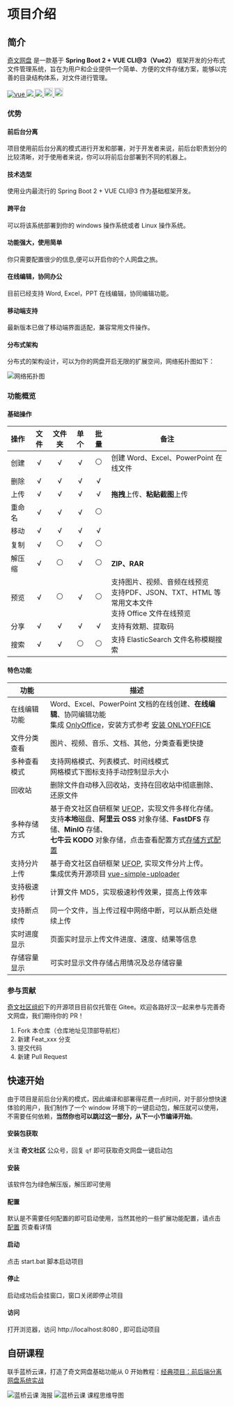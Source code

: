# 项目介绍

## 简介

[奇文网盘](https://pan.qiwenshare.com/) 是一款基于 **Spring Boot 2 + VUE CLI@3（Vue2）** 框架开发的分布式文件管理系统，旨在为用户和企业提供一个简单、方便的文件存储方案，能够以完善的目录结构体系，对文件进行管理。

<p>
  <a target="_blank" href="https://github.com/vuejs/vue" rel="noopener noreferrer">
    <img src="https://img.shields.io/badge/vue-2.6.10-brightgreen.svg" alt="vue">
  </a>
	<a target="_blank" href="https://baike.baidu.com/item/MIT%E8%AE%B8%E5%8F%AF%E8%AF%81/6671281?fr=aladdin">
    <img src="https://img.shields.io/:license-MIT-blue.svg" />
	</a>
	<a target="_blank" href="https://www.oracle.com/technetwork/java/javase/downloads/index.html">
		<img src="https://img.shields.io/badge/JDK-8+-green.svg" />
	</a>
	<a target="_blank" href="https://gitee.com/mingSoft/MCMS/stargazers">
		<img src="https://gitee.com/qiwen-cloud/qiwen-file/badge/star.svg?theme=dark" alt='gitee star' style="height: 20px;"/>
	</a>
	<a href='https://gitee.com/qiwen-cloud/qiwen-file/members'>
		<img src='https://gitee.com/qiwen-cloud/qiwen-file/badge/fork.svg?theme=dark' alt='fork' style="height: 20px;"></img>
	</a>
</p>

### 优势

#### 前后台分离

项目使用前后台分离的模式进行开发和部署，对于开发者来说，前后台职责划分的比较清晰，对于使用者来说，你可以将前后台部署到不同的机器上。

#### 技术选型

使用业内最流行的 Spring Boot 2 + VUE CLI@3 作为基础框架开发。

#### 跨平台

可以将该系统部署到你的 windows 操作系统或者 Linux 操作系统。

#### 功能强大，使用简单

你只需要配置很少的信息,便可以开启你的个人网盘之旅。

#### 在线编辑，协同办公

目前已经支持 Word, Excel，PPT 在线编辑，协同编辑功能。

#### 移动端支持

最新版本已做了移动端界面适配，兼容常用文件操作。

#### 分布式架构

分布式的架构设计，可以为你的网盘开启无限的扩展空间，网络拓扑图如下：

<img :src="$withBase('/img/guide/web-expand.png')" alt="网络拓扑图">

### 功能概览

#### 基础操作

| 操作   | 文件 | 文件夹 | 单个 | 批量 | 备注                                                         |
| :----- | :--: | :----: | :--: | :--: | ------------------------------------------------------------ |
| 创建   |  √   |   √    |  √   |  ⚪   | 创建 Word、Excel、PowerPoint 在线文件                        |
| 删除   |  √   |   √    |  √   |  √   |                                                              |
| 上传   |  √   |   √    |  √   |  √   | **拖拽**上传、**粘贴截图**上传                               |
| 重命名 |  √   |   √    |  √   |  ⚪   |                                                              |
| 移动   |  √   |   √    |  √   |  √   |                                                              |
| 复制   |  √   |   ⚪    |  √   |  ⚪   |                                                              |
| 解压缩 |  √   |   ⚪    |  √   |  ⚪   | **ZIP、RAR**                                                 |
| 预览   |  √   |   ⚪    |  √   |  ⚪   | 支持图片、视频、音频在线预览<br />支持PDF、JSON、TXT、HTML 等常用文本文件<br />支持 Office 文件在线预览 |
| 分享   |  √   |   √    |  √   |  √   | 支持有效期、提取码                                           |
| 搜索   |  √   |   √    |  ⚪   |  ⚪   | 支持 ElasticSearch 文件名称模糊搜索                          |

#### 特色功能

| 功能         | 描述                                                         |
| ------------ | ------------------------------------------------------------ |
| 在线编辑功能 | Word、Excel、PowerPoint 文档的在线创建、**在线编辑**、协同编辑功能<br />集成 [OnlyOffice](https://api.onlyoffice.com/)，安装方式参考 [安装 ONLYOFFICE](https://www.qiwenshare.com/essay/detail/1208) |
| 文件分类查看 | 图片、视频、音乐、文档、其他，分类查看更快捷                 |
| 多种查看模式 | 支持网格模式、列表模式、时间线模式<br />网格模式下图标支持手动控制显示大小 |
| 回收站       | 删除文件自动移入回收站，支持在回收站中彻底删除、还原文件     |
| 多种存储方式 | 基于奇文社区自研框架 [UFOP](https://gitee.com/qiwen-cloud/ufop-spring-boot-starter)，实现文件多样化存储。<br/>支持**本地**磁盘、**阿里云 OSS** 对象存储、**FastDFS** 存储、**MinIO** 存储、<br />**七牛云 KODO** 对象存储，点击查看配置方式[存储方式配置](/config/#存储方式配置) |
| 支持分片上传 | 基于奇文社区自研框架 [UFOP](https://gitee.com/qiwen-cloud/ufop-spring-boot-starter), 实现文件分片上传。<br />集成优秀开源项目 [vue-simple-uploader](https://github.com/simple-uploader/vue-uploader/blob/master/README_zh-CN.md) |
| 支持极速秒传 | 计算文件 MD5，实现极速秒传效果，提高上传效率                 |
| 支持断点续传 | 同一个文件，当上传过程中网络中断，可以从断点处继续上传       |
| 实时进度显示 | 页面实时显示上传文件进度、速度、结果等信息                   |
| 存储容量显示 | 可实时显示文件存储占用情况及总存储容量                       |

### 参与贡献

[奇文社区组织](https://gitee.com/qiwen-cloud)下的开源项目目前仅托管在 Gitee。欢迎各路好汉一起来参与完善奇文网盘，我们期待你的 PR！

1.  Fork 本仓库（仓库地址见顶部导航栏）
2.  新建 Feat_xxx 分支
3.  提交代码
4.  新建 Pull Request

## 快速开始

由于项目是前后台分离的模式，因此编译和部署得花费一点时间，对于部分想快速体验的用户，我们制作了一个 window 环境下的一键启动包，解压就可以使用，不需要任何依赖，**当然你也可以跳过这一部分，从下一小节编译开始**。

#### 安装包获取

关注 **奇文社区** 公众号，回复 `qf` 即可获取奇文网盘一键启动包

#### 安装

该软件包为绿色解压版，解压即可使用

#### 配置

默认是不需要任何配置的即可启动使用，当然其他的一些扩展功能配置，请点击 [配置](/config/) 页查看详情

#### 启动

点击 start.bat 脚本启动项目

#### 停止

启动成功后会挂窗口，窗口关闭即停止项目

#### 访问

打开浏览器，访问 http://localhost:8080 , 即可启动项目

## 自研课程

联手蓝桥云课，打造了奇文网盘基础功能从 0 开始教程：[经典项目：前后端分离网盘系统实战](https://www.lanqiao.cn/courses/)

<img :src="$withBase('/img/guide/lanqiao.png')" alt="蓝桥云课 海报">

<img :src="$withBase('/img/guide/project.png')" alt="蓝桥云课 课程思维导图">
